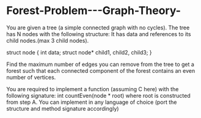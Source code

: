 # Forest-Problem---Graph-Theory-

You are given a tree (a simple connected graph with no cycles). The tree has  N nodes with the following structure:
It has data and references to its child nodes.(max 3 child nodes).

struct node {
    int data;
    struct node* child1, child2, child3;
}

Find the maximum number of edges you can remove from the tree to get a forest such that each connected component of the forest contains an even number of vertices.

You are required to implement a function (assuming C here) with the following signature: 
int countEven(node * root) 
where root is constructed from step A. 
You can implement in any language of choice (port the structure and method signature accordingly)
